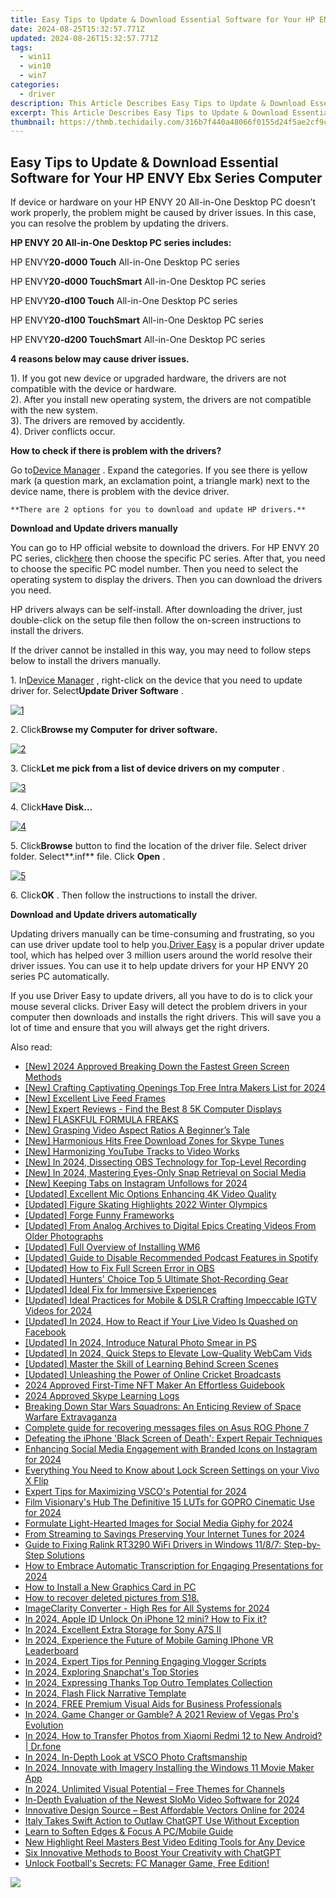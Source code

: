 ```yaml
---
title: Easy Tips to Update & Download Essential Software for Your HP ENVY Ebx Series Computer
date: 2024-08-25T15:32:57.771Z
updated: 2024-08-26T15:32:57.771Z
tags:
  - win11
  - win10
  - win7
categories:
  - driver
description: This Article Describes Easy Tips to Update & Download Essential Software for Your HP ENVY Ebx Series Computer
excerpt: This Article Describes Easy Tips to Update & Download Essential Software for Your HP ENVY Ebx Series Computer
thumbnail: https://thmb.techidaily.com/316b7f440a48066f0155d24f5ae2cf9cf3a70b004023bda547f2450ae65311f0.jpg
---
```


## Easy Tips to Update & Download Essential Software for Your HP ENVY Ebx Series Computer

If device or hardware on your HP ENVY 20 All-in-One Desktop PC doesn’t work properly, the problem might be caused by driver issues. In this case, you can resolve the problem by updating the drivers.

 **HP ENVY 20 All-in-One Desktop PC series includes:**

  HP ENVY**20-d000 Touch** All-in-One Desktop PC series

 HP ENVY**20-d000 TouchSmart** All-in-One Desktop PC series

 HP ENVY**20-d100 Touch** All-in-One Desktop PC series

 HP ENVY**20-d100 TouchSmart** All-in-One Desktop PC series

 HP ENVY**20-d200 TouchSmart** All-in-One Desktop PC series

  **4 reasons below may cause driver issues.** 

 1). If you got new device or upgraded hardware, the drivers are not compatible with the device or hardware.  
 2). After you install new operating system, the drivers are not compatible with the new system.  
 3). The drivers are removed by accidently.  
 4). Driver conflicts occur.

  **How to check if there is problem with the drivers?** 

 Go to[Device Manager](https://tools.techidaily.com/drivereasy/download/) . Expand the categories. If you see there is yellow mark (a question mark, an exclamation point, a triangle mark) next to the device name, there is problem with the device driver.

    **There are 2 options for you to download and update HP drivers.** 

 **Download and Update drivers manually**

 You can go to HP official website to download the drivers. For HP ENVY 20 PC series, click[here](http://h20180.www2.hp.com/apps/Nav?h%5Fpagetype=s-002&h%5Flang=en&h%5Fcc=us&h%5Fproduct=5295883&h%5Fclient=S-A-R163-1&h%5Fpage=hpcom&lang=en&cc=us) then choose the specific PC series. After that, you need to choose the specific PC model number. Then you need to select the operating system to display the drivers. Then you can download the drivers you need.

 HP drivers always can be self-install. After downloading the driver, just double-click on the setup file then follow the on-screen instructions to install the drivers.

  If the driver cannot be installed in this way, you may need to follow steps below to install the drivers manually.

 1\. In[Device Manager](https://tools.techidaily.com/drivereasy/download/) , right-click on the device that you need to update driver for. Select**Update Driver Software** .

 [![1](https://images.drivereasy.com/wp-content/uploads/2015/11/1.png)](https://images.drivereasy.com/wp-content/uploads/2015/11/1.png) 

 2\. Click**Browse my Computer for driver software.** 

 [![2](https://images.drivereasy.com/wp-content/uploads/2015/11/2-500x366.png)](https://images.drivereasy.com/wp-content/uploads/2015/11/2.png) 

 3\. Click**Let me pick from a list of device drivers on my computer** .

 [![3](https://images.drivereasy.com/wp-content/uploads/2015/11/3-500x366.png)](https://images.drivereasy.com/wp-content/uploads/2015/11/3.png) 

 4\. Click**Have Disk…** 

 [![4](https://images.drivereasy.com/wp-content/uploads/2015/11/4-500x366.png)](https://images.drivereasy.com/wp-content/uploads/2015/11/4.png) 

 5\. Click**Browse** button to find the location of the driver file. Select driver folder. Select**.inf** file. Click **Open** .

[![5](https://images.drivereasy.com/wp-content/uploads/2015/11/5.png)](https://images.drivereasy.com/wp-content/uploads/2015/11/5.png) 

 6\. Click**OK** . Then follow the instructions to install the driver.

  **Download and Update drivers automatically** 

 Updating drivers manually can be time-consuming and frustrating, so you can use driver update tool to help you.[Driver Easy](https://tools.techidaily.com/drivereasy/download/) is a popular driver update tool, which has helped over 3 million users around the world resolve their driver issues. You can use it to help update drivers for your HP ENVY 20 series PC automatically.

  If you use Driver Easy to update drivers, all you have to do is to click your mouse several clicks. Driver Easy will detect the problem drivers in your computer then downloads and installs the right drivers. This will save you a lot of time and ensure that you will always get the right drivers.

<ins class="adsbygoogle"
     style="display:block"
     data-ad-format="autorelaxed"
     data-ad-client="ca-pub-7571918770474297"
     data-ad-slot="1223367746"></ins>



<ins class="adsbygoogle"
     style="display:block"
     data-ad-client="ca-pub-7571918770474297"
     data-ad-slot="8358498916"
     data-ad-format="auto"
     data-full-width-responsive="true"></ins>

<span class="atpl-alsoreadstyle">Also read:</span>
<div><ul>
<li><a href="https://youtube-data.techidaily.com/024-approved-breaking-down-the-fastest-green-screen-methods/"><u>[New] 2024 Approved  Breaking Down the Fastest Green Screen Methods</u></a></li>
<li><a href="https://facebook-record-videos.techidaily.com/new-crafting-captivating-openings-top-free-intra-makers-list-for-2024/"><u>[New] Crafting Captivating Openings  Top Free Intra Makers List for 2024</u></a></li>
<li><a href="https://some-knowledge.techidaily.com/new-excellent-live-feed-frames/"><u>[New] Excellent Live Feed Frames</u></a></li>
<li><a href="https://some-knowledge.techidaily.com/new-expert-reviews-find-the-best-8-5k-computer-displays/"><u>[New] Expert Reviews - Find the Best 8 5K Computer Displays</u></a></li>
<li><a href="https://some-knowledge.techidaily.com/new-flaskful-formula-freaks/"><u>[New] FLASKFUL FORMULA FREAKS</u></a></li>
<li><a href="https://some-knowledge.techidaily.com/new-grasping-video-aspect-ratios-a-beginners-tale/"><u>[New] Grasping Video Aspect Ratios  A Beginner’s Tale</u></a></li>
<li><a href="https://some-knowledge.techidaily.com/new-harmonious-hits-free-download-zones-for-skype-tunes/"><u>[New] Harmonious Hits  Free Download Zones for Skype Tunes</u></a></li>
<li><a href="https://some-knowledge.techidaily.com/new-harmonizing-youtube-tracks-to-video-works/"><u>[New] Harmonizing YouTube Tracks to Video Works</u></a></li>
<li><a href="https://screen-capture.techidaily.com/new-in-2024-dissecting-obs-technology-for-top-level-recording/"><u>[New] In 2024, Dissecting OBS Technology for Top-Level Recording</u></a></li>
<li><a href="https://snapchat-videos.techidaily.com/new-in-2024-mastering-eyes-only-snap-retrieval-on-social-media/"><u>[New] In 2024, Mastering Eyes-Only Snap Retrieval on Social Media</u></a></li>
<li><a href="https://instagram-video-files.techidaily.com/new-keeping-tabs-on-instagram-unfollows-for-2024/"><u>[New] Keeping Tabs on Instagram Unfollows for 2024</u></a></li>
<li><a href="https://some-knowledge.techidaily.com/updated-excellent-mic-options-enhancing-4k-video-quality/"><u>[Updated] Excellent Mic Options Enhancing 4K Video Quality</u></a></li>
<li><a href="https://some-knowledge.techidaily.com/updated-figure-skating-highlights-2022-winter-olympics/"><u>[Updated] Figure Skating Highlights 2022 Winter Olympics</u></a></li>
<li><a href="https://some-knowledge.techidaily.com/updated-forge-funny-frameworks/"><u>[Updated] Forge Funny Frameworks</u></a></li>
<li><a href="https://some-knowledge.techidaily.com/updated-from-analog-archives-to-digital-epics-creating-videos-from-older-photographs/"><u>[Updated] From Analog Archives to Digital Epics  Creating Videos From Older Photographs</u></a></li>
<li><a href="https://some-knowledge.techidaily.com/updated-full-overview-of-installing-wm6/"><u>[Updated] Full Overview of Installing WM6</u></a></li>
<li><a href="https://some-knowledge.techidaily.com/updated-guide-to-disable-recommended-podcast-features-in-spotify/"><u>[Updated] Guide to Disable Recommended Podcast Features in Spotify</u></a></li>
<li><a href="https://remote-screen-capture.techidaily.com/updated-how-to-fix-full-screen-error-in-obs/"><u>[Updated] How to Fix Full Screen Error in OBS</u></a></li>
<li><a href="https://some-knowledge.techidaily.com/updated-hunters-choice-top-5-ultimate-shot-recording-gear/"><u>[Updated] Hunters' Choice  Top 5 Ultimate Shot-Recording Gear</u></a></li>
<li><a href="https://some-knowledge.techidaily.com/updated-ideal-fix-for-immersive-experiences/"><u>[Updated] Ideal Fix for Immersive Experiences</u></a></li>
<li><a href="https://instagram-video-recordings.techidaily.com/updated-ideal-practices-for-mobile-and-dslr-crafting-impeccable-igtv-videos-for-2024/"><u>[Updated] Ideal Practices for Mobile & DSLR  Crafting Impeccable IGTV Videos for 2024</u></a></li>
<li><a href="https://facebook-videos.techidaily.com/updated-in-2024-how-to-react-if-your-live-video-is-quashed-on-facebook/"><u>[Updated] In 2024, How to React if Your Live Video Is Quashed on Facebook</u></a></li>
<li><a href="https://fox-glue.techidaily.com/updated-in-2024-introduce-natural-photo-smear-in-ps/"><u>[Updated] In 2024, Introduce Natural Photo Smear in PS</u></a></li>
<li><a href="https://screen-video-capture.techidaily.com/updated-in-2024-quick-steps-to-elevate-low-quality-webcam-vids/"><u>[Updated] In 2024, Quick Steps to Elevate Low-Quality WebCam Vids</u></a></li>
<li><a href="https://extra-support.techidaily.com/updated-master-the-skill-of-learning-behind-screen-scenes/"><u>[Updated] Master the Skill of Learning Behind Screen Scenes</u></a></li>
<li><a href="https://some-skills.techidaily.com/updated-unleashing-the-power-of-online-cricket-broadcasts/"><u>[Updated] Unleashing the Power of Online Cricket Broadcasts</u></a></li>
<li><a href="https://some-techniques.techidaily.com/2024-approved-first-time-nft-maker-an-effortless-guidebook/"><u>2024 Approved  First-Time NFT Maker  An Effortless Guidebook</u></a></li>
<li><a href="https://visual-screen-recording.techidaily.com/2024-approved-skype-learning-logs/"><u>2024 Approved  Skype Learning Logs</u></a></li>
<li><a href="https://buynow-marvelous.techidaily.com/breaking-down-star-wars-squadrons-an-enticing-review-of-space-warfare-extravaganza/"><u>Breaking Down Star Wars Squadrons: An Enticing Review of Space Warfare Extravaganza</u></a></li>
<li><a href="https://phone-solutions.techidaily.com/complete-guide-for-recovering-messages-files-on-asus-rog-phone-7-by-fonelab-android-recover-messages/"><u>Complete guide for recovering messages files on Asus ROG Phone 7</u></a></li>
<li><a href="https://fox-that.techidaily.com/defeating-the-iphone-black-screen-of-death-expert-repair-techniques/"><u>Defeating the iPhone 'Black Screen of Death': Expert Repair Techniques</u></a></li>
<li><a href="https://instagram-clips.techidaily.com/enhancing-social-media-engagement-with-branded-icons-on-instagram-for-2024/"><u>Enhancing Social Media Engagement with Branded Icons on Instagram for 2024</u></a></li>
<li><a href="https://android-unlock.techidaily.com/everything-you-need-to-know-about-lock-screen-settings-on-your-vivo-x-flip-by-drfone-android/"><u>Everything You Need to Know about Lock Screen Settings on your Vivo X Flip</u></a></li>
<li><a href="https://some-knowledge.techidaily.com/expert-tips-for-maximizing-vscos-potential-for-2024/"><u>Expert Tips for Maximizing VSCO's Potential for 2024</u></a></li>
<li><a href="https://some-knowledge.techidaily.com/film-visionarys-hub-the-definitive-15-luts-for-gopro-cinematic-use-for-2024/"><u>Film Visionary's Hub  The Definitive 15 LUTs for GOPRO Cinematic Use for 2024</u></a></li>
<li><a href="https://some-knowledge.techidaily.com/formulate-light-hearted-images-for-social-media-giphy-for-2024/"><u>Formulate Light-Hearted Images for Social Media Giphy for 2024</u></a></li>
<li><a href="https://some-knowledge.techidaily.com/from-streaming-to-savings-preserving-your-internet-tunes-for-2024/"><u>From Streaming to Savings  Preserving Your Internet Tunes for 2024</u></a></li>
<li><a href="https://hardware-updates.techidaily.com/guide-to-fixing-ralink-rt3290-wifi-drivers-in-windows-1187-step-by-step-solutions/"><u>Guide to Fixing Ralink RT3290 WiFi Drivers in Windows 11/8/7: Step-by-Step Solutions</u></a></li>
<li><a href="https://some-knowledge.techidaily.com/how-to-embrace-automatic-transcription-for-engaging-presentations-for-2024/"><u>How to Embrace Automatic Transcription for Engaging Presentations for 2024</u></a></li>
<li><a href="https://tech-revival.techidaily.com/how-to-install-a-new-graphics-card-in-pc/"><u>How to Install a New Graphics Card in PC</u></a></li>
<li><a href="https://blog-min.techidaily.com/how-to-recover-deleted-pictures-from-s18-by-fonelab-android-recover-pictures/"><u>How to recover deleted pictures from S18.</u></a></li>
<li><a href="https://some-knowledge.techidaily.com/imageclarity-converter-high-res-for-all-systems-for-2024/"><u>ImageClarity Converter - High Res for All Systems for 2024</u></a></li>
<li><a href="https://apple-account.techidaily.com/in-2024-apple-id-unlock-on-iphone-12-mini-how-to-fix-it-by-drfone-ios/"><u>In 2024, Apple ID Unlock On iPhone 12 mini? How to Fix it?</u></a></li>
<li><a href="https://some-knowledge.techidaily.com/in-2024-excellent-extra-storage-for-sony-a7s-ii/"><u>In 2024, Excellent Extra Storage for Sony A7S II</u></a></li>
<li><a href="https://some-knowledge.techidaily.com/in-2024-experience-the-future-of-mobile-gaming-iphone-vr-leaderboard/"><u>In 2024, Experience the Future of Mobile Gaming  IPhone VR Leaderboard</u></a></li>
<li><a href="https://some-knowledge.techidaily.com/in-2024-expert-tips-for-penning-engaging-vlogger-scripts/"><u>In 2024, Expert Tips for Penning Engaging Vlogger Scripts</u></a></li>
<li><a href="https://some-knowledge.techidaily.com/in-2024-exploring-snapchats-top-stories/"><u>In 2024, Exploring Snapchat's Top Stories</u></a></li>
<li><a href="https://some-knowledge.techidaily.com/in-2024-expressing-thanks-top-outro-templates-collection/"><u>In 2024, Expressing Thanks  Top Outro Templates Collection</u></a></li>
<li><a href="https://some-knowledge.techidaily.com/in-2024-flash-flick-narrative-template/"><u>In 2024, Flash Flick Narrative Template</u></a></li>
<li><a href="https://some-knowledge.techidaily.com/in-2024-free-premium-visual-aids-for-business-professionals/"><u>In 2024, FREE Premium Visual Aids for Business Professionals</u></a></li>
<li><a href="https://some-knowledge.techidaily.com/in-2024-game-changer-or-gamble-a-2021-review-of-vegas-pros-evolution/"><u>In 2024, Game Changer or Gamble? A 2021 Review of Vegas Pro's Evolution</u></a></li>
<li><a href="https://android-transfer.techidaily.com/in-2024-how-to-transfer-photos-from-xiaomi-redmi-12-to-new-android-drfone-by-drfone-transfer-from-android-transfer-from-android/"><u>In 2024, How to Transfer Photos from Xiaomi Redmi 12 to New Android? | Dr.fone</u></a></li>
<li><a href="https://some-knowledge.techidaily.com/in-2024-in-depth-look-at-vsco-photo-craftsmanship/"><u>In 2024, In-Depth Look at VSCO Photo Craftsmanship</u></a></li>
<li><a href="https://some-knowledge.techidaily.com/in-2024-innovate-with-imagery-installing-the-windows-11-movie-maker-app/"><u>In 2024, Innovate with Imagery  Installing the Windows 11 Movie Maker App</u></a></li>
<li><a href="https://youtube-zero.techidaily.com/24-unlimited-visual-potential-free-themes-for-channels/"><u>In 2024, Unlimited Visual Potential – Free Themes for Channels</u></a></li>
<li><a href="https://some-knowledge.techidaily.com/in-depth-evaluation-of-the-newest-slomo-video-software-for-2024/"><u>In-Depth Evaluation of the Newest SloMo Video Software for 2024</u></a></li>
<li><a href="https://some-knowledge.techidaily.com/innovative-design-source-best-affordable-vectors-online-for-2024/"><u>Innovative Design Source – Best Affordable Vectors Online for 2024</u></a></li>
<li><a href="https://tech-revival.techidaily.com/italy-takes-swift-action-to-outlaw-chatgpt-use-without-exception/"><u>Italy Takes Swift Action to Outlaw ChatGPT Use Without Exception</u></a></li>
<li><a href="https://extra-information.techidaily.com/learn-to-soften-edges-and-focus-a-pcmobile-guide/"><u>Learn to Soften Edges & Focus  A PC/Mobile Guide</u></a></li>
<li><a href="https://video-ai-editor.techidaily.com/new-highlight-reel-masters-best-video-editing-tools-for-any-device/"><u>New Highlight Reel Masters Best Video Editing Tools for Any Device</u></a></li>
<li><a href="https://tech-haven.techidaily.com/six-innovative-methods-to-boost-your-creativity-with-chatgpt/"><u>Six Innovative Methods to Boost Your Creativity with ChatGPT</u></a></li>
<li><a href="https://games-able.techidaily.com/1719163288986-unlock-footballs-secrets-fc-manager-game-free-edition/"><u>Unlock Football's Secrets: FC Manager Game, Free Edition!</u></a></li>
</ul></div>

<!-- affiliate ads begin -->
<a href="https://store.revouninstaller.com/order/checkout.php?PRODS=28010250&QTY=1&AFFILIATE=108875&CART=1"><img src="https://secure.avangate.com/images/merchant/4282ec8de8c9be897e7aff4aa231b1a4/336__280a.jpg" border="0"></a>
<!-- affiliate ads end -->